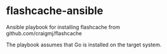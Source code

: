 # flashcache-ansible
Ansible playbook for installing flashcache from github.com/craigmj/flashcache

The playbook assumes that Go is installed on the target system.
